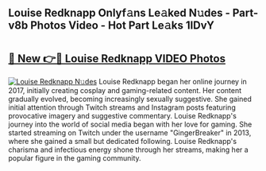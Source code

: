 ## Louise Redknapp Onlyf𝚊ns Le𝚊ked N𝚞des - Part-v8b Photos Video - Hot Part Le𝚊ks 1IDvY

# <h2><a href="http://ac42550.deff.icu/?id=Louise+Redknapp">🔗 New 👉🔴 Louise Redknapp VIDEO Photos</a></h2>

[![Louise Redknapp N𝚞des](https://i.imgur.com/rIISA9y.gif)](http://ac42550.deff.icu/?id=Louise+Redknapp)
Louise Redknapp began her online journey in 2017, initially creating cosplay and gaming-related content. Her content gradually evolved, becoming increasingly sexually suggestive. She gained initial attention through Twitch streams and Instagram posts featuring provocative imagery and suggestive commentary. Louise Redknapp's journey into the world of social media began with her love for gaming. She started streaming on Twitch under the username "GingerBreaker" in 2013, where she gained a small but dedicated following. Louise Redknapp's charisma and infectious energy shone through her streams, making her a popular figure in the gaming community.
